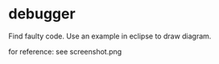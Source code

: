 debugger
========

Find faulty code.
Use an example in eclipse to draw diagram.

for reference:
see screenshot.png